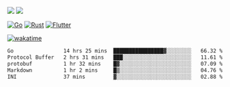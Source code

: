 [![](https://img.shields.io/badge/Windows_11-Pro-292e33?style=flat-square&logo=windows&logoColor=ffffff)](https://www.microsoft.com/en-us/windows/)
[![](https://img.shields.io/badge/macOS-Sonoma-292e33?style=flat-square&logo=apple&logoColor=ffffff)](https://www.apple.com/macbook-pro/) 

[![Go](https://img.shields.io/badge/-Go-DEA584?style=flat&logo=go&logoColor=000000)](https://golang.org/)
[![Rust](https://img.shields.io/badge/-Rust-DEA584?style=flat&logo=rust&logoColor=000000)](https://www.rust-lang.org)
[![Flutter](https://img.shields.io/badge/-Flutter-DEA584?style=flat&logo=flutter&logoColor=000000)](https://flutter.dev/)

[![wakatime](https://wakatime.com/badge/user/9bb0c784-91ca-4b5c-8e9c-b13ece0f7b09.svg)](https://wakatime.com/@9bb0c784-91ca-4b5c-8e9c-b13ece0f7b09)


<!--START_SECTION:waka-->

```txt
Go                14 hrs 25 mins  ████████████████▓░░░░░░░░   66.32 %
Protocol Buffer   2 hrs 31 mins   ███░░░░░░░░░░░░░░░░░░░░░░   11.61 %
protobuf          1 hr 32 mins    █▓░░░░░░░░░░░░░░░░░░░░░░░   07.09 %
Markdown          1 hr 2 mins     █▒░░░░░░░░░░░░░░░░░░░░░░░   04.76 %
INI               37 mins         ▓░░░░░░░░░░░░░░░░░░░░░░░░   02.88 %
```

<!--END_SECTION:waka-->
